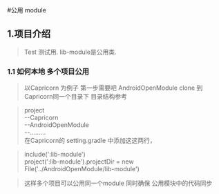#公用 module

## 1.项目介绍
 > Test 测试用.
 > lib-module是公用类.

### 1.1 如何本地 多个项目公用

>以Capricorn 为例子
> 第一步需要吧 AndroidOpenModule clone 到 Capricorn同一个目录下
> 目录结构参考

>project  
 --Capricorn  
 --AndroidOpenModule  
 --.........  
在Capricorn的 setting.gradle 中添加这这两行，  

>include(':lib-module')  
project(':lib-module').projectDir = new File('../AndroidOpenModule/lib-module')  


> 这样多个项目可以公用同一个module 同时确保 公用模块中的代码同步





